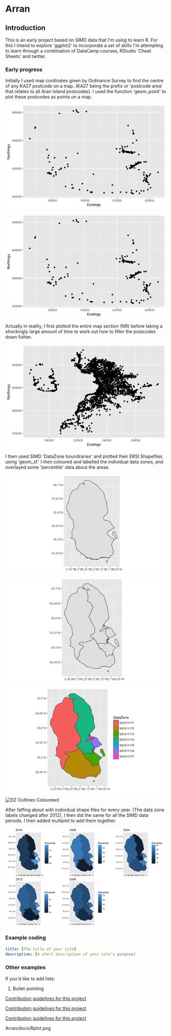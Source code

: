 # Arran

## Introduction
This is an early project based on SIMD data that I'm using to learn R.
For this I intend to explore 'ggplot2' to incorporate a set of skills I'm attempting to learn through a combination of DataCamp courses, RStudio 'Cheat Sheets' and twitter.

### Early progress

Initially I used map cordinates given by Ordinance Survey to find the centre of any KA27 postcode on a map.
(KA27 being the prefix or 'postcode area' that relates to all Aran Island postcodes).
I used the function 'geom_point' to plot these postcodes as points on a map.

![Point coordinates](https://github.com/fergustaylor/Arran/blob/master/docs/Rplot03.png)

![Point coordinates](https://github.com/fergustaylor/Arran/raw/master/docs/Rplot03.png)

Actually in reality, I first plotted the entire map section (NR) before taking a shockingly large amount of time to work out how to filter the postcodes down futher.

![Point coordinates whole map](https://github.com/fergustaylor/Arran/blob/master/docs/Rplot02.png)

I then used SIMD 'DataZone boundraries' and plotted their ERSI Shapefiles using 'geom_sf.' I then coloured and labelled the individual data zones, and overlayed some 'percentile' data about the areas.

![DZ Outlines](https://github.com/fergustaylor/Arran/blob/master/docs/Rplot04.png)

![DZ Outlines2](https://github.com/fergustaylor/Arran/blob/master/docs/Rplot05.png)

![DZ Outlines Colourewd](https://github.com/fergustaylor/Arran/blob/master/docs/Rplot06.png)

![DZ Outlines Colourewd](https://lh4.googleusercontent.com/zJB20WDsULWK_osc0Z8dDYY3GJ_b8hCHU4lr8VmSmHIuzl5IfCtR1jT_Mm9ot8g9CbQ8TJaI8cb5pJs=w2280-h1398-rw)

After faffing about with individual shape files for every year. (The data zone labels changed after 2012), I then did the same for all the SIMD data periods.
I then added multiplot to add them together.

![Multiplot plot](https://github.com/fergustaylor/Arran/blob/master/docs/Rplot.png)

### Example coding
```yml
title: [The title of your site]
description: [A short description of your site's purpose]
```
### Other examples

If you'd like to add lists:

1. Bullet-pointing

[Contribution guidelines for this project](Arran/docs/Rplot.png) 

[Contribution guidelines for this project](docs/Rplot.png)

[Contribution guidelines for this project](docs/CopyOfREADME.md)



Arran/docs/Rplot.png
